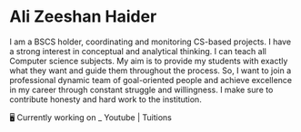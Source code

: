 # Ali Zeeshan Haider
I am a BSCS holder, coordinating and monitoring CS-based projects. I have a strong interest in conceptual and analytical thinking. 
I can teach all Computer science subjects. 
My aim is to provide my students with exactly what they want and guide them throughout the process. 
So, I want to join a professional dynamic team of goal-oriented people and achieve excellence in my career through constant struggle and willingness.
I make sure to contribute honesty and hard work to the institution.

🖥 Currently working on _ Youtube | Tuitions
